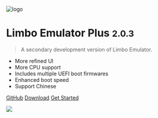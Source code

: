 <!-- _coverpage.md -->

![logo](/favicon.ico)

# Limbo Emulator Plus <small>2.0.3</small>

> A secondary development version of Limbo Emulator.

- More refined UI
- More CPU support
- Includes multiple UEFI boot firmwares
- Enhanced boot speed
- Support Chinese

[GitHub](https://github.com/Poempoat/LimboEmulatorPlus)
[Download](#downloads)
[Get Started](#docsify)

![](bg.png)